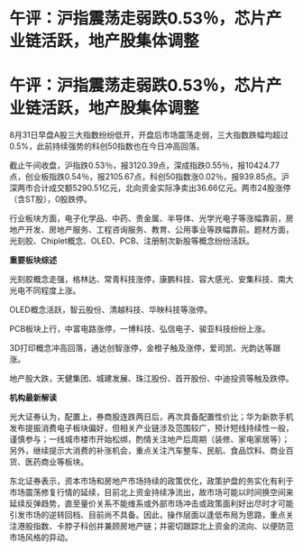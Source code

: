 # 午评：沪指震荡走弱跌0.53％，芯片产业链活跃，地产股集体调整

# 午评：沪指震荡走弱跌0.53％，芯片产业链活跃，地产股集体调整

8月31日早盘A股三大指数纷纷低开，开盘后市场震荡走弱，三大指数跌幅均超过0.5%，此前持续强势的科创50指数也在今日冲高回落。

截止午间收盘，沪指跌0.53％，报3120.39点，深成指跌0.55％，报10424.77点，创业板指跌0.54％，报2105.67点，科创50指数涨0.02％，报939.85点。沪深两市合计成交额5290.51亿元，北向资金实际净卖出36.66亿元。两市24股涨停（含ST股），0股跌停。

行业板块方面，电子化学品、中药、贵金属、半导体、光学光电子等涨幅靠前，房地产开发、房地产服务、工程咨询服务、教育、公用事业等跌幅靠前。题材方面，光刻胶、Chiplet概念、OLED、PCB、注册制次新股等概念纷纷活跃。

**重要板块综述**

光刻胶概念走强，格林达、常青科技涨停，康鹏科技、容大感光、安集科技、南大光电不同程度上涨。

OLED概念活跃，智云股份、清越科技、华映科技等涨停。

PCB板块上行，中富电路涨停，一博科技、弘信电子、骏亚科技纷纷上涨。

3D打印概念冲高回落，通达创智涨停，金橙子触及涨停，爱司凯、光韵达等跟涨。

地产股大跌，天健集团、城建发展、珠江股份、首开股份、中迪投资等触及跌停。

**机构最新解读**

光大证券认为，配置上，券商股连跌两日后，再次具备配置性价比；华为新款手机发布提振消费电子板块偏好，但相关产业链涉及范围较广，预计短线持续性一般，谨慎参与；一线城市楼市开始松绑，酌情关注地产后周期（装修、家电家居等）；另外，继续提示大消费的补涨机会，重点关注汽车整车、民航、食品饮料、商业百货、医药商业等板块。

东北证券表示，资本市场和房地产市场持续的政策优化，政策护盘的务实化有利于市场震荡修复行情的延续，目前北上资金持续净流出，故市场可能以时间换空间来延续反弹趋势，直至量价关系不能维系或外部市场冲击或政策面利好出尽时才可能引发市场的逆转回档、目前尚不具备。因此，操作层面以逢低布局为思路，重点关注港股指数、卡脖子科创并兼顾房地产链；并密切跟踪北上资金的流向、以便防范市场风格的异动。


